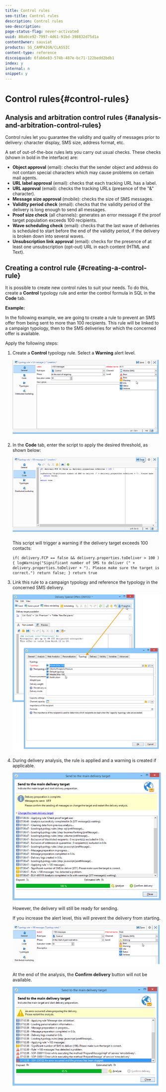 ```yaml
---
title: Control rules
seo-title: Control rules
description: Control rules
seo-description: 
page-status-flag: never-activated
uuid: 80a0ce92-7997-4d61-91bd-398832d75d1a
contentOwner: sauviat
products: SG_CAMPAIGN/CLASSIC
content-type: reference
discoiquuid: 6fab6e83-574b-487e-bc71-122bedd2bdb1
index: y
internal: n
snippet: y
---
```


# Control rules{#control-rules}

## Analysis and arbitration control rules {#analysis-and-arbitration-control-rules}

Control rules let you guarantee the validity and quality of messages prior to delivery: character display, SMS size, address format, etc.

A set of out-of-the-box rules lets you carry out usual checks. These checks (shown in bold in the interface) are:

* **Object approval** (email): checks that the sender object and address do not contain special characters which may cause problems on certain mail agents.
* **URL label approval** (email): checks that each tracking URL has a label.
* **URL approval** (email): checks the tracking URLs (presence of the "&" character).
* **Message size approval** (mobile): checks the size of SMS messages.
* **Validity period check** (email): checks that the validity period of the delivery is long enough to send all messages.
* **Proof size check** (all channels): generates an error message if the proof target population exceeds 100 recipients.
* **Wave scheduling check** (email): checks that the last wave of deliveries is scheduled to start before the end of the validity period, if the delivery is broken down into several waves.
* **Unsubscription link approval** (email): checks for the presence of at least one unsubscription (opt-out) URL in each content (HTML and Text).

## Creating a control rule {#creating-a-control-rule}

It is possible to create new control rules to suit your needs. To do this, create a **Control** typology rule and enter the control formula in SQL in the **Code** tab.

**Example:**

In the following example, we are going to create a rule to prevent an SMS offer from being sent to more than 100 recipients. This rule will be linked to a campaign typology, then to the SMS deliveries for which the concerned offer is available.

Apply the following steps:

1. Create a **Control** typology rule. Select a **Warning** alert level. 

   ![](assets/campaign_opt_create_control_01.png)

1. In the **Code** tab, enter the script to apply the desired threshold, as shown below:

   ![](assets/campaign_opt_create_control_02.png)

   This script will trigger a warning if the delivery target exceeds 100 contacts:

   ```
   if( delivery.FCP == false && delivery.properties.toDeliver > 100 ) { logWarning("Significant number of SMS to deliver (" + delivery.properties.toDeliver + "). Please make sure the target is correct.") return false; } return true
   
   ```

1. Link this rule to a campaign typology and reference the typology in the concerned SMS delivery.

   ![](assets/campaign_opt_create_control_03.png)

1. During delivery analysis, the rule is applied and a warning is created if applicable.

   ![](assets/campaign_opt_create_control_04.png)

   However, the delivery will still be ready for sending.

   If you increase the alert level, this will prevent the delivery from starting.

   ![](assets/campaign_opt_create_control_05.png)

   At the end of the analysis, the **Confirm delivery** button will not be available.

   ![](assets/campaign_opt_create_control_06.png)

